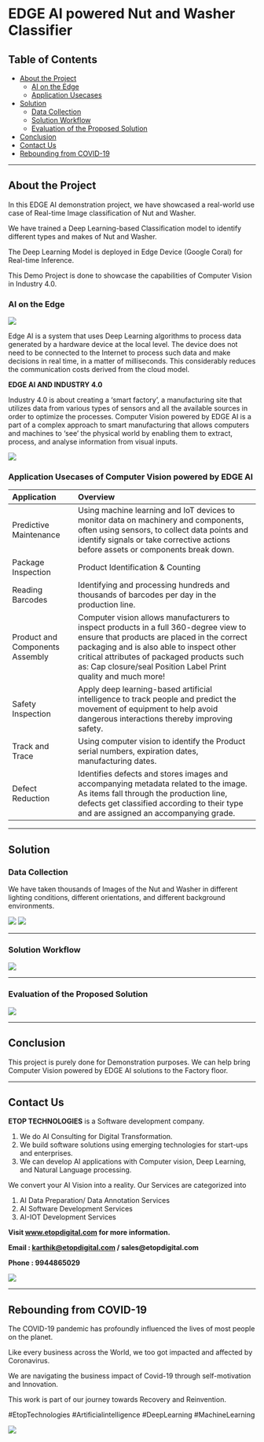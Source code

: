 # EDGE AI powered Nut and Washer Classifier

## Table of Contents ##

* [About the Project](https://github.com/Karthikkannan-AI/EDGE-AI-powered-Nut-Classifier#about-the-project)
  * [AI on the Edge](https://github.com/Karthikkannan-AI/EDGE-AI-powered-Nut-Classifier#ai-on-the-edge)
  * [Application Usecases](https://github.com/Karthikkannan-AI/EDGE-AI-powered-Nut-Classifier#application-usecases-of-computer-vision-powered-by-edge-ai)
* [Solution](https://github.com/Karthikkannan-AI/EDGE-AI-powered-Nut-Classifier#solution)
  * [Data Collection](https://github.com/Karthikkannan-AI/EDGE-AI-powered-Nut-Classifier#data-collection)
  * [Solution Workflow](https://github.com/Karthikkannan-AI/EDGE-AI-powered-Nut-Classifier#solution-workflow)
  * [Evaluation of the Proposed Solution](https://github.com/Karthikkannan-AI/EDGE-AI-powered-Nut-Classifier#evaluation-of-the-proposed-solution)
* [Conclusion](https://github.com/Karthikkannan-AI/EDGE-AI-powered-Nut-Classifier#conclusion)
* [Contact Us](https://github.com/Karthikkannan-AI/EDGE-AI-powered-Nut-Classifier#contact-us)
* [Rebounding from COVID-19](https://github.com/Karthikkannan-AI/EDGE-AI-powered-Nut-Classifier#rebounding-from-covid-19)

- - - -

## About the Project ##

In this EDGE AI demonstration  project, we have showcased a real-world use case of Real-time Image classification of Nut and Washer.

We have trained a Deep Learning-based Classification model to identify different types and makes of Nut and Washer.

The Deep Learning Model is deployed in Edge Device (Google Coral) for Real-time Inference. 

This Demo Project is done to showcase the capabilities of Computer Vision in Industry 4.0.

### AI on the Edge ###

<img src="https://github.com/Karthikkannan-AI/EDGE-AI-powered-Nut-Classifier/blob/main/resources/Industrial%20AI.png">

Edge AI is a system that uses Deep Learning algorithms to process data generated by a hardware device at the local level. The device does not need to be connected to the Internet to process such data and make decisions in real time, in a matter of milliseconds. This considerably reduces the communication costs derived from the cloud model. 

__EDGE AI AND INDUSTRY 4.0__

Industry 4.0 is about creating a ‘smart factory’, a manufacturing site that utilizes data from various types of sensors and all the available sources in order to optimize the processes. Computer Vision powered by EDGE AI is a part of a complex approach to smart manufacturing that allows computers and machines to ‘see’ the physical world by enabling them to extract, process, and analyse information from visual inputs. 

<img src="https://github.com/Karthikkannan-AI/EDGE-AI-powered-Nut-Classifier/blob/main/resources/Computer%20Vision.png">

### Application Usecases of Computer Vision powered by EDGE AI ###

| Application | Overview |
| :------------- | :------------- |
| Predictive Maintenance | Using machine learning and IoT devices to monitor data on machinery and components, often using sensors, to collect data points and identify signals or take corrective actions before assets or components break down. |
| Package Inspection | Product Identification & Counting |
| Reading Barcodes | Identifying and processing hundreds and thousands of barcodes per day in the production line. |
| Product and Components Assembly | Computer vision allows manufacturers to inspect products in a full 360-degree view to ensure that products are placed in the correct packaging and is also able to inspect other critical attributes of packaged products such as: Cap closure/seal Position Label Print quality and much more! |
| Safety Inspection | Apply deep learning-based artificial intelligence to track people and predict the movement of equipment to help avoid dangerous interactions thereby improving safety. |
| Track and Trace | Using computer vision to identify the Product serial numbers, expiration dates, manufacturing dates. |
| Defect Reduction | Identifies defects and stores images and accompanying metadata related to the image.  As items fall through the production line, defects get classified according to their type and are assigned an accompanying grade. |


- - - -

## Solution ##

### Data Collection ###

We have taken thousands of Images of the Nut and Washer in different lighting conditions, different orientations, and different background environments.

<img src="https://github.com/Karthikkannan-AI/EDGE-AI-powered-Nut-Classifier/blob/main/resources/Nut%20Classifier%201.png">

<img src="https://github.com/Karthikkannan-AI/EDGE-AI-powered-Nut-Classifier/blob/main/resources/Nut%20Classifier%202.png">

- - - -

### Solution Workflow ###

<img src="https://github.com/Karthikkannan-AI/EDGE-AI-powered-Nut-Classifier/blob/main/resources/Nut%20Classification%20Workflow.png">

- - - -

### Evaluation of the Proposed Solution ###

<a href="https://youtu.be/geh24klHPuc" target="_blank"><img src="https://github.com/Karthikkannan-AI/EDGE-AI-powered-Nut-Classifier/blob/main/resources/Nut%20Classification.png?raw=true"/></a> 

- - - -

## Conclusion ##

This project is purely done for Demonstration purposes. We can help bring Computer Vision powered by EDGE AI solutions to the Factory floor.

- - - -

## Contact Us ##

__ETOP TECHNOLOGIES__ is a Software development company. 
1. We do AI Consulting for Digital Transformation.
2. We build software solutions using emerging technologies for start-ups and enterprises. 
3. We can develop AI applications with Computer vision, Deep Learning, and Natural Language processing.

We convert your AI Vision into a reality. Our Services are categorized into 
1. AI Data Preparation/ Data Annotation Services 
2. AI Software Development Services 
3. AI-IOT Development Services

__Visit www.etopdigital.com for more information.__

__Email : karthik@etopdigital.com / sales@etopdigital.com__
          
__Phone : 9944865029__

<img src="https://github.com/Karthikkannan-AI/EDGE-AI-powered-Nut-Classifier/blob/main/resources/About%20ETOP%20Technologies_Github.png">

- - - -

## Rebounding from COVID-19 ##

The COVID-19 pandemic has profoundly influenced the lives of most people on the planet.

Like every business across the World, we too got impacted and affected by Coronavirus.

We are navigating the business impact of Covid-19 through self-motivation and Innovation.

This work is part of our journey towards Recovery and Reinvention.

#EtopTechnologies #Artificialintelligence #DeepLearning #MachineLearning


<img src="https://github.com/Karthikkannan-AI/EDGE-AI-powered-Nut-Classifier/blob/main/resources/CoronaPandemic.jpeg">
